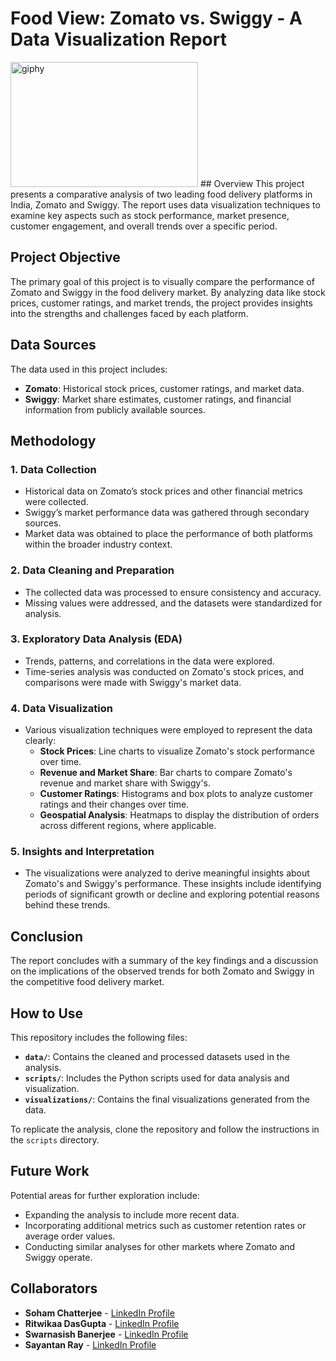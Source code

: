 # Food View: Zomato vs. Swiggy - A Data Visualization Report
<img src="https://github.com/user-attachments/assets/564889a9-912b-4f4b-9e2e-8f58dad0227a" width="300" height="200" alt="giphy">
## Overview
This project presents a comparative analysis of two leading food delivery platforms in India, Zomato and Swiggy. The report uses data visualization techniques to examine key aspects such as stock performance, market presence, customer engagement, and overall trends over a specific period.

## Project Objective
The primary goal of this project is to visually compare the performance of Zomato and Swiggy in the food delivery market. By analyzing data like stock prices, customer ratings, and market trends, the project provides insights into the strengths and challenges faced by each platform.

## Data Sources
The data used in this project includes:
- **Zomato**: Historical stock prices, customer ratings, and market data.
- **Swiggy**: Market share estimates, customer ratings, and financial information from publicly available sources.

## Methodology
### 1. Data Collection
   - Historical data on Zomato’s stock prices and other financial metrics were collected.
   - Swiggy’s market performance data was gathered through secondary sources.
   - Market data was obtained to place the performance of both platforms within the broader industry context.

### 2. Data Cleaning and Preparation
   - The collected data was processed to ensure consistency and accuracy.
   - Missing values were addressed, and the datasets were standardized for analysis.

### 3. Exploratory Data Analysis (EDA)
   - Trends, patterns, and correlations in the data were explored.
   - Time-series analysis was conducted on Zomato's stock prices, and comparisons were made with Swiggy's market data.

### 4. Data Visualization
   - Various visualization techniques were employed to represent the data clearly:
     - **Stock Prices**: Line charts to visualize Zomato's stock performance over time.
     - **Revenue and Market Share**: Bar charts to compare Zomato's revenue and market share with Swiggy's.
     - **Customer Ratings**: Histograms and box plots to analyze customer ratings and their changes over time.
     - **Geospatial Analysis**: Heatmaps to display the distribution of orders across different regions, where applicable.

### 5. Insights and Interpretation
   - The visualizations were analyzed to derive meaningful insights about Zomato's and Swiggy's performance. These insights include identifying periods of significant growth or decline and exploring potential reasons behind these trends.

## Conclusion
The report concludes with a summary of the key findings and a discussion on the implications of the observed trends for both Zomato and Swiggy in the competitive food delivery market.

## How to Use
This repository includes the following files:
- **`data/`**: Contains the cleaned and processed datasets used in the analysis.
- **`scripts/`**: Includes the Python scripts used for data analysis and visualization.
- **`visualizations/`**: Contains the final visualizations generated from the data.

To replicate the analysis, clone the repository and follow the instructions in the `scripts` directory.

## Future Work
Potential areas for further exploration include:
- Expanding the analysis to include more recent data.
- Incorporating additional metrics such as customer retention rates or average order values.
- Conducting similar analyses for other markets where Zomato and Swiggy operate.

## Collaborators
- **Soham Chatterjee** - [LinkedIn Profile](https://www.linkedin.com/in/soham-chatterjee--/)
- **Ritwikaa DasGupta** - [LinkedIn Profile](https://www.linkedin.com/in/ritwika-das-gupta-372562202/)
- **Swarnasish Banerjee** - [LinkedIn Profile](https://www.linkedin.com/in/swarnasish-banerjee-9923ab227/)
- **Sayantan Ray** - [LinkedIn Profile](https://www.linkedin.com/in/sayantan-ray-728218195/)

